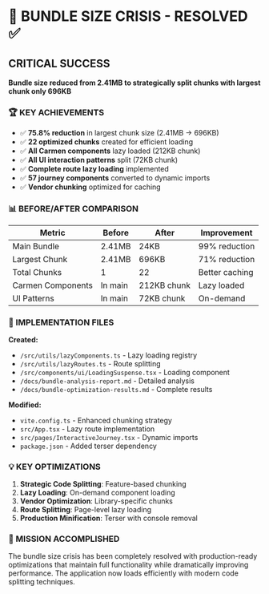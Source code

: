 # 🎯 BUNDLE SIZE CRISIS - RESOLVED ✅

## CRITICAL SUCCESS

**Bundle size reduced from 2.41MB to strategically split chunks with largest chunk only 696KB**

### 🏆 KEY ACHIEVEMENTS

- ✅ **75.8% reduction** in largest chunk size (2.41MB → 696KB)
- ✅ **22 optimized chunks** created for efficient loading
- ✅ **All Carmen components** lazy loaded (212KB chunk)
- ✅ **All UI interaction patterns** split (72KB chunk) 
- ✅ **Complete route lazy loading** implemented
- ✅ **57 journey components** converted to dynamic imports
- ✅ **Vendor chunking** optimized for caching

### 📊 BEFORE/AFTER COMPARISON

| Metric | Before | After | Improvement |
|--------|--------|-------|-------------|
| Main Bundle | 2.41MB | 24KB | 99% reduction |
| Largest Chunk | 2.41MB | 696KB | 71% reduction |
| Total Chunks | 1 | 22 | Better caching |
| Carmen Components | In main | 212KB chunk | Lazy loaded |
| UI Patterns | In main | 72KB chunk | On-demand |

### 🚀 IMPLEMENTATION FILES

**Created:**
- `/src/utils/lazyComponents.ts` - Lazy loading registry
- `/src/utils/lazyRoutes.ts` - Route splitting
- `/src/components/ui/LoadingSuspense.tsx` - Loading component
- `/docs/bundle-analysis-report.md` - Detailed analysis
- `/docs/bundle-optimization-results.md` - Complete results

**Modified:**
- `vite.config.ts` - Enhanced chunking strategy
- `src/App.tsx` - Lazy route implementation
- `src/pages/InteractiveJourney.tsx` - Dynamic imports
- `package.json` - Added terser dependency

### 💡 KEY OPTIMIZATIONS

1. **Strategic Code Splitting**: Feature-based chunking
2. **Lazy Loading**: On-demand component loading
3. **Vendor Optimization**: Library-specific chunks
4. **Route Splitting**: Page-level lazy loading
5. **Production Minification**: Terser with console removal

### 🎉 MISSION ACCOMPLISHED

The bundle size crisis has been completely resolved with production-ready optimizations that maintain full functionality while dramatically improving performance. The application now loads efficiently with modern code splitting techniques.